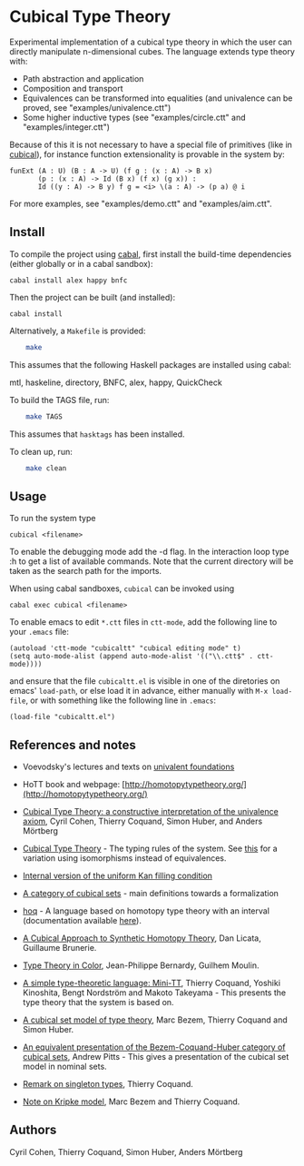 Cubical Type Theory
===================

Experimental implementation of a cubical type theory in which the user
can directly manipulate n-dimensional cubes. The language extends type
theory with:

* Path abstraction and application
* Composition and transport
* Equivalences can be transformed into equalities (and univalence can
  be proved, see "examples/univalence.ctt")
* Some higher inductive types (see "examples/circle.ctt" and
  "examples/integer.ctt")

Because of this it is not necessary to have a special file of
primitives (like in [cubical](https://github.com/simhu/cubical)), for
instance function extensionality is provable in the system by:

```
funExt (A : U) (B : A -> U) (f g : (x : A) -> B x)
       (p : (x : A) -> Id (B x) (f x) (g x)) :
       Id ((y : A) -> B y) f g = <i> \(a : A) -> (p a) @ i
```

For more examples, see "examples/demo.ctt" and "examples/aim.ctt".


Install
-------

To compile the project using [cabal](https://www.haskell.org/cabal/),
first install the build-time dependencies (either globally or in a
cabal sandbox):

  `cabal install alex happy bnfc`

Then the project can be built (and installed):

  `cabal install`

Alternatively, a `Makefile` is provided:

```sh
    make
```


This assumes that the following Haskell packages are installed using cabal:

  mtl, haskeline, directory, BNFC, alex, happy, QuickCheck

To build the TAGS file, run:

```sh
    make TAGS
```

This assumes that ```hasktags``` has been installed.

To clean up, run:

```sh
    make clean
```

Usage
-----

To run the system type

  `cubical <filename>`

To enable the debugging mode add the -d flag. In the interaction loop
type :h to get a list of available commands. Note that the current
directory will be taken as the search path for the imports.


When using cabal sandboxes, `cubical` can be invoked using

  `cabal exec cubical <filename>`


To enable emacs to edit ```*.ctt``` files in ```ctt-mode```, add the following
line to your ```.emacs``` file:
```
(autoload 'ctt-mode "cubicaltt" "cubical editing mode" t)
(setq auto-mode-alist (append auto-mode-alist '(("\\.ctt$" . ctt-mode))))
```
and ensure that the file ```cubicaltt.el``` is visible in one of the diretories
on emacs' ```load-path```, or else load it in advance, either manually with
```M-x load-file```, or with something like the following line in ```.emacs```:
```
(load-file "cubicaltt.el")
```

References and notes
--------------------

 * Voevodsky's lectures and texts on [univalent
   foundations](http://www.math.ias.edu/vladimir/home)

 * HoTT book and webpage:
   [http://homotopytypetheory.org/](http://homotopytypetheory.org/)

 * [Cubical Type Theory: a constructive interpretation of the
   univalence
   axiom](http://www.math.ias.edu/~amortberg/papers/cubicaltt.pdf),
   Cyril Cohen, Thierry Coquand, Simon Huber, and Anders Mörtberg

 * [Cubical Type
   Theory](http://www.cse.chalmers.se/~coquand/face.pdf) - The
   typing rules of the system. See [this](http://www.cse.chalmers.se/~coquand/face.pdf)
   for a variation using isomorphisms instead of equivalences.

 * [Internal version of the uniform Kan filling
   condition](http://www.cse.chalmers.se/~coquand/shape.pdf)

 * [A category of cubical
   sets](http://www.cse.chalmers.se/~coquand/vv.pdf) - main
   definitions towards a formalization

 * [hoq](https://github.com/valis/hoq/) - A language based on homotopy
   type theory with an interval (documentation available
   [here](https://docs.google.com/viewer?a=v&pid=forums&srcid=MTgzMDE5NzAyNTk5NDUxMjg3MDABMDQ5MTM3MjY5Nzc5MzY3ODYzNjABT3A0QWRIempiZTBKATAuMQEBdjI)).

 * [A Cubical Approach to Synthetic Homotopy
   Theory](http://dlicata.web.wesleyan.edu/pubs/lb15cubicalsynth/lb15cubicalsynth.pdf),
   Dan Licata, Guillaume Brunerie.

 * [Type Theory in
   Color](http://www.cse.chalmers.se/~bernardy/CCCC.pdf),
   Jean-Philippe Bernardy, Guilhem Moulin.

 * [A simple type-theoretic language:
   Mini-TT](http://www.cse.chalmers.se/~bengt/papers/GKminiTT.pdf),
   Thierry Coquand, Yoshiki Kinoshita, Bengt Nordström and Makoto
   Takeyama - This presents the type theory that the system is based
   on.

 * [A cubical set model of type
   theory](http://www.cse.chalmers.se/~coquand/model1.pdf), Marc
   Bezem, Thierry Coquand and Simon Huber.

 * [An equivalent presentation of the Bezem-Coquand-Huber category of
   cubical sets](http://arxiv.org/abs/1401.7807), Andrew Pitts - This
   gives a presentation of the cubical set model in nominal sets.

 * [Remark on singleton
   types](http://www.cse.chalmers.se/~coquand/singl.pdf), Thierry
   Coquand.

 * [Note on Kripke
   model](http://www.cse.chalmers.se/~coquand/countermodel.pdf), Marc
   Bezem and Thierry Coquand.


Authors
-------

Cyril Cohen, Thierry Coquand, Simon Huber, Anders Mörtberg

